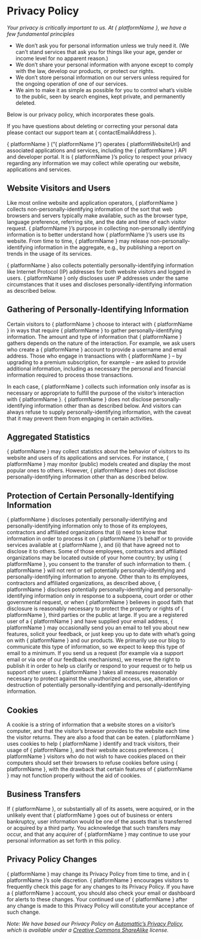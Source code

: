 
# Privacy Policy

_Your privacy is critically important to us. At { platformName }, we have a few fundamental principles_

- We don’t ask you for personal information unless we truly need it. (We can’t stand services that ask you for things like your age, gender or income level for no apparent reason.)
- We don’t share your personal information with anyone except to comply with the law, develop our products, or protect our rights.
- We don’t store personal information on our servers unless required for the ongoing operation of one of our services.
- We aim to make it as simple as possible for you to control what’s visible to the public, seen by search engines, kept private, and permanently deleted.

Below is our privacy policy, which incorporates these goals.

If you have questions about deleting or correcting your personal data please contact our support team at { contactEmailAddress }.

{ platformName } (“{ platformName }”) operates { platformWebsiteUrl} and associated applications and services, including the { platformName } API and developer portal. It is { platformName }’s policy to respect your privacy regarding any information we may collect while operating our website, applications and services.

## Website Visitors and Users

Like most online website and application operators, { platformName } collects non-personally-identifying information of the sort that web browsers and servers typically make available, such as the browser type, language preference, referring site, and the date and time of each visitor request. { platformName }’s purpose in collecting non-personally identifying information is to better understand how { platformName }’s users use its website. From time to time, { platformName } may release non-personally-identifying information in the aggregate, e.g., by publishing a report on trends in the usage of its services.

{ platformName } also collects potentially personally-identifying information like Internet Protocol (IP) addresses for both website visitors and logged in users. { platformName } only discloses user IP addresses under the same circumstances that it uses and discloses personally-identifying information as described below.

## Gathering of Personally-Identifying Information

Certain visitors to { platformName } choose to interact with { platformName } in ways that require { platformName } to gather personally-identifying information. The amount and type of information that { platformName } gathers depends on the nature of the interaction. For example, we ask users who create a { platformName } account to provide a username and email address. Those who engage in transactions with { platformName } – by upgrading to a premium subscription, for example – are asked to provide additional information, including as necessary the personal and financial information required to process those transactions.

In each case, { platformName } collects such information only insofar as is necessary or appropriate to fulfill the purpose of the visitor’s interaction with { platformName }. { platformName } does not disclose personally-identifying information other than as described below. And visitors can always refuse to supply personally-identifying information, with the caveat that it may prevent them from engaging in certain activities.

## Aggregated Statistics

{ platformName } may collect statistics about the behavior of visitors to its website and users of its applications and services. For instance, { platformName } may monitor (public) models created and display the most popular ones to others. However, { platformName } does not disclose personally-identifying information other than as described below.

## Protection of Certain Personally-Identifying Information

{ platformName } discloses potentially personally-identifying and personally-identifying information only to those of its employees, contractors and affiliated organizations that (i) need to know that information in order to process it on { platformName }’s behalf or to provide services available at { platformName }, and (ii) that have agreed not to disclose it to others. Some of those employees, contractors and affiliated organizations may be located outside of your home country; by using { platformName }, you consent to the transfer of such information to them. { platformName } will not rent or sell potentially personally-identifying and personally-identifying information to anyone. Other than to its employees, contractors and affiliated organizations, as described above, { platformName } discloses potentially personally-identifying and personally-identifying information only in response to a subpoena, court order or other governmental request, or when { platformName } believes in good faith that disclosure is reasonably necessary to protect the property or rights of { platformName }, third parties or the public at large. If you are a registered user of a { platformName } and have supplied your email address, { platformName } may occasionally send you an email to tell you about new features, solicit your feedback, or just keep you up to date with what’s going on with { platformName } and our products. We primarily use our blog to communicate this type of information, so we expect to keep this type of email to a minimum. If you send us a request (for example via a support email or via one of our feedback mechanisms), we reserve the right to publish it in order to help us clarify or respond to your request or to help us support other users. { platformName } takes all measures reasonably necessary to protect against the unauthorized access, use, alteration or destruction of potentially personally-identifying and personally-identifying information.

## Cookies

A cookie is a string of information that a website stores on a visitor’s computer, and that the visitor’s browser provides to the website each time the visitor returns. They are also a food that can be eaten. { platformName } uses cookies to help { platformName } identify and track visitors, their usage of { platformName }, and their website access preferences. { platformName } visitors who do not wish to have cookies placed on their computers should set their browsers to refuse cookies before using { platformName }, with the drawback that certain features of { platformName } may not function properly without the aid of cookies.

## Business Transfers

If { platformName }, or substantially all of its assets, were acquired, or in the unlikely event that { platformName } goes out of business or enters bankruptcy, user information would be one of the assets that is transferred or acquired by a third party. You acknowledge that such transfers may occur, and that any acquirer of { platformName } may continue to use your personal information as set forth in this policy.

## Privacy Policy Changes

{ platformName } may change its Privacy Policy from time to time, and in { platformName }’s sole discretion. { platformName } encourages visitors to frequently check this page for any changes to its Privacy Policy. If you have a { platformName } account, you should also check your email or dashboard for alerts to these changes. Your continued use of { platformName } after any change is made to this Privacy Policy will constitute your acceptance of such change.


_Note: We have based our Privacy Policy on [Automattic’s Privacy Policy](https://en.wordpress.com/tos/), which is available under a [Creative Commons ShareAlike](https://creativecommons.org/licenses/by-sa/4.0/) license._
